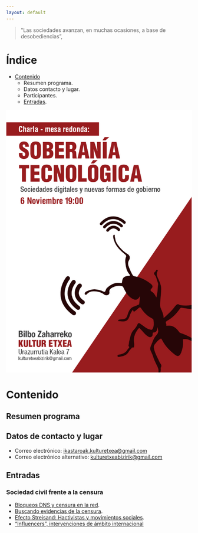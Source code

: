 ```yaml
---
layout: default
---
```


> "Las sociedades avanzan, en muchas ocasiones, a base de desobediencias”,

# Índice

* [Contenido](#contenido)
	* Resumen programa. 
	* Datos contacto y lugar.
	* Participantes.
	* [Entradas](#entradas).
		
![](Soberania_tecnologica_AF.jpg)

# Contenido

## Resumen programa

## Datos de contacto y lugar

* Correo electrónico: ikastaroak.kulturetxea@gmail.com
* Correo electrónico alternativo: kulturetxeabizirik@gmail.com

## Entradas

### Sociedad civil frente a la censura

* [Bloqueos DNS y censura en la red](bloqueos-dns-y-censura-en-la-red.md).
* [Buscando evidencias de la censura](evidencias-censura.md).
* [Efecto Streisand: Hactivistas y movimientos sociales](efecto-streisand-hactivistas-y-movimientos-sociales.md).
* [“Influencers”, intervenciones de ámbito internacional](influencers-intervenciones-de-ambito-internacional.md)